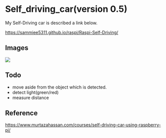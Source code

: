 # Self_driving_car(version 0.5) 
My Self-Driving car is described a link below.

https://sammiee5311.github.io/raspi/Raspi-Self-Driving/ 

## Images

![](https://github.com/sammiee5311/raspberry_pi/blob/master/self_driving_car/images/car.gif)

## Todo
+ move aside from the object which is detected.
+ detect light(green/red)
+ measure distance

## Reference
https://www.murtazahassan.com/courses/self-driving-car-using-raspberry-pi/
